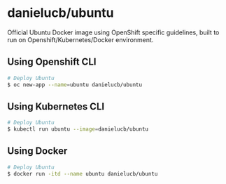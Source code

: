 # danielucb/ubuntu

Official Ubuntu Docker image using OpenShift specific guidelines, built to run on Openshift/Kubernetes/Docker environment.

## Using Openshift CLI

```bash
# Deploy Ubuntu
$ oc new-app --name=ubuntu danielucb/ubuntu
```

## Using Kubernetes CLI

```bash
# Deploy Ubuntu
$ kubectl run ubuntu --image=danielucb/ubuntu
```

## Using Docker

```bash
# Deploy Ubuntu
$ docker run -itd --name ubuntu danielucb/ubuntu
```
